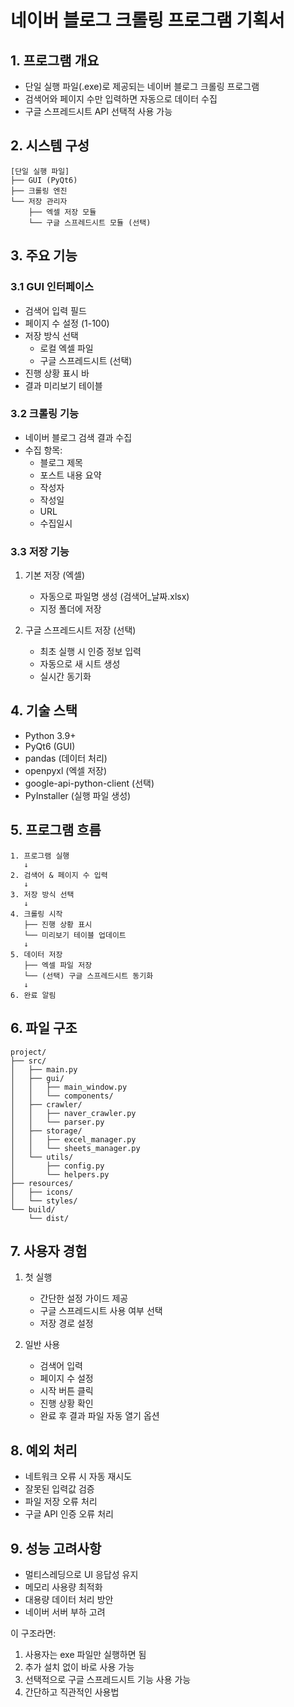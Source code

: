 # 네이버 블로그 크롤링 프로그램 기획서

## 1. 프로그램 개요
- 단일 실행 파일(.exe)로 제공되는 네이버 블로그 크롤링 프로그램
- 검색어와 페이지 수만 입력하면 자동으로 데이터 수집
- 구글 스프레드시트 API 선택적 사용 가능

## 2. 시스템 구성
```
[단일 실행 파일]
├── GUI (PyQt6)
├── 크롤링 엔진
└── 저장 관리자
    ├── 엑셀 저장 모듈
    └── 구글 스프레드시트 모듈 (선택)
```

## 3. 주요 기능

### 3.1 GUI 인터페이스
- 검색어 입력 필드
- 페이지 수 설정 (1-100)
- 저장 방식 선택
  - 로컬 엑셀 파일
  - 구글 스프레드시트 (선택)
- 진행 상황 표시 바
- 결과 미리보기 테이블

### 3.2 크롤링 기능
- 네이버 블로그 검색 결과 수집
- 수집 항목:
  - 블로그 제목
  - 포스트 내용 요약
  - 작성자
  - 작성일
  - URL
  - 수집일시

### 3.3 저장 기능
1. 기본 저장 (엑셀)
   - 자동으로 파일명 생성 (검색어_날짜.xlsx)
   - 지정 폴더에 저장

2. 구글 스프레드시트 저장 (선택)
   - 최초 실행 시 인증 정보 입력
   - 자동으로 새 시트 생성
   - 실시간 동기화

## 4. 기술 스택
- Python 3.9+
- PyQt6 (GUI)
- pandas (데이터 처리)
- openpyxl (엑셀 저장)
- google-api-python-client (선택)
- PyInstaller (실행 파일 생성)

## 5. 프로그램 흐름
```
1. 프로그램 실행
   ↓
2. 검색어 & 페이지 수 입력
   ↓
3. 저장 방식 선택
   ↓
4. 크롤링 시작
   ├── 진행 상황 표시
   └── 미리보기 테이블 업데이트
   ↓
5. 데이터 저장
   ├── 엑셀 파일 저장
   └── (선택) 구글 스프레드시트 동기화
   ↓
6. 완료 알림
```

## 6. 파일 구조
```
project/
├── src/
│   ├── main.py
│   ├── gui/
│   │   ├── main_window.py
│   │   └── components/
│   ├── crawler/
│   │   ├── naver_crawler.py
│   │   └── parser.py
│   ├── storage/
│   │   ├── excel_manager.py
│   │   └── sheets_manager.py
│   └── utils/
│       ├── config.py
│       └── helpers.py
├── resources/
│   ├── icons/
│   └── styles/
└── build/
    └── dist/
```

## 7. 사용자 경험
1. 첫 실행
   - 간단한 설정 가이드 제공
   - 구글 스프레드시트 사용 여부 선택
   - 저장 경로 설정

2. 일반 사용
   - 검색어 입력
   - 페이지 수 설정
   - 시작 버튼 클릭
   - 진행 상황 확인
   - 완료 후 결과 파일 자동 열기 옵션

## 8. 예외 처리
- 네트워크 오류 시 자동 재시도
- 잘못된 입력값 검증
- 파일 저장 오류 처리
- 구글 API 인증 오류 처리

## 9. 성능 고려사항
- 멀티스레딩으로 UI 응답성 유지
- 메모리 사용량 최적화
- 대용량 데이터 처리 방안
- 네이버 서버 부하 고려

이 구조라면:
1. 사용자는 exe 파일만 실행하면 됨
2. 추가 설치 없이 바로 사용 가능
3. 선택적으로 구글 스프레드시트 기능 사용 가능
4. 간단하고 직관적인 사용법
